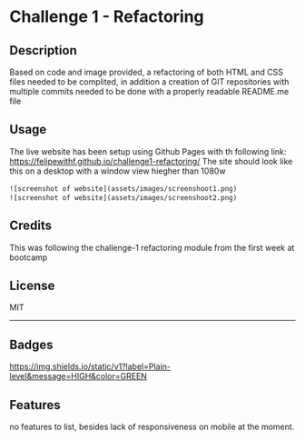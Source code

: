 # Challenge 1 - Refactoring

## Description

Based on code and image provided, a refactoring of both HTML and CSS files needed to be complited, in addition a creation of GIT repositories with multiple commits needed to be done with a properly readable README.me file


## Usage

The live website has been setup using Github Pages with th following link: https://felipewithf.github.io/challenge1-refactoring/
 The site should look like this on a desktop with a window view hiegher than 1080w  

    ![screenshot of website](assets/images/screenshoot1.png)
    ![screenshot of website](assets/images/screenshoot2.png)

## Credits

This was following the challenge-1 refactoring module from the first week at bootcamp

## License

 MIT

---

## Badges

https://img.shields.io/static/v1?label=Plain-level&message=HIGH&color=GREEN

## Features

no features to list, besides lack of responsiveness on mobile at the moment.
